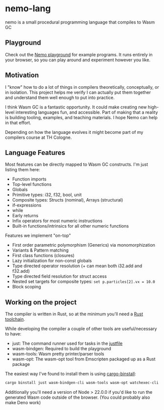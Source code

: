 # nemo-lang

nemo is a small procedural programming language that compiles to Wasm GC

## Playground

Check out the [Nemo playground] for example programs.
It runs entirely in your browser, so you can play around and experiment however you like.

## Motivation

I "know" how to do a lot of things in compilers theoretically, conceptually, or in isolation.
This project helps me verify I can actually put them together and understand them well enough to put into practice.

I think Wasm GC is a fantastic opportunity.
It could make creating new high-level interesting languages fun, and accessible.
Part of making that a reality is building tooling, examples, and teaching materials.
I hope Nemo can help in that effort.

Depending on how the language evolves it might become part of my compilers course at TH Cologne.

## Language Features

Most features can be directly mapped to Wasm GC constructs. I'm just listing them here:

- Function imports
- Top-level functions
- Globals
- Primitive types: i32, f32, bool, unit
- Composite types: Structs (nominal), Arrays (structural)
- if-expressions
- while
- Early returns
- Infix operators for most numeric instructions
- Built-in functions/intrinsics for all other numeric functions

Features we implement "on-top"

- First order parametric polymorphism (Generics) via monomorphization
- Variants & Pattern matching
- First class functions (closures)
- Lazy initialization for non-const globals
- Type directed operator resolution (+ can mean both i32.add and f32.add)
- Type directed field resolution for struct access
- Nested set targets for composite types: `set p.particles[2].vx = 10.0`
- Block scoping

## Working on the project

The compiler is written in Rust, so at the minimum you'll need a [Rust toolchain].

While developing the compiler a couple of other tools are useful/necessary to have:
- just: The command runner used for tasks in the [justfile]
- wasm-bindgen: Required to build the playground
- wasm-tools: Wasm pretty printer/parser tools
- wasm-opt: The wasm-opt tool from Emscripten packaged up as a Rust package

The easiest way I've found to install them is using [cargo-binstall]:
```sh
cargo binstall just wasm-bindgen-cli wasm-tools wasm-opt watchexec-cli
```

Additionally you'll need a version of Node > 22.0.0 if you'd like to run the generated Wasm code outside of the browser. (You could probably also make Deno work)

[Nemo playground]: https://kritzcreek.github.io/nemo-lang
[Rust toolchain]: https://rustup.rs
[cargo-binstall]: https://github.com/cargo-bins/cargo-binstall
[justfile]: ./justfile

